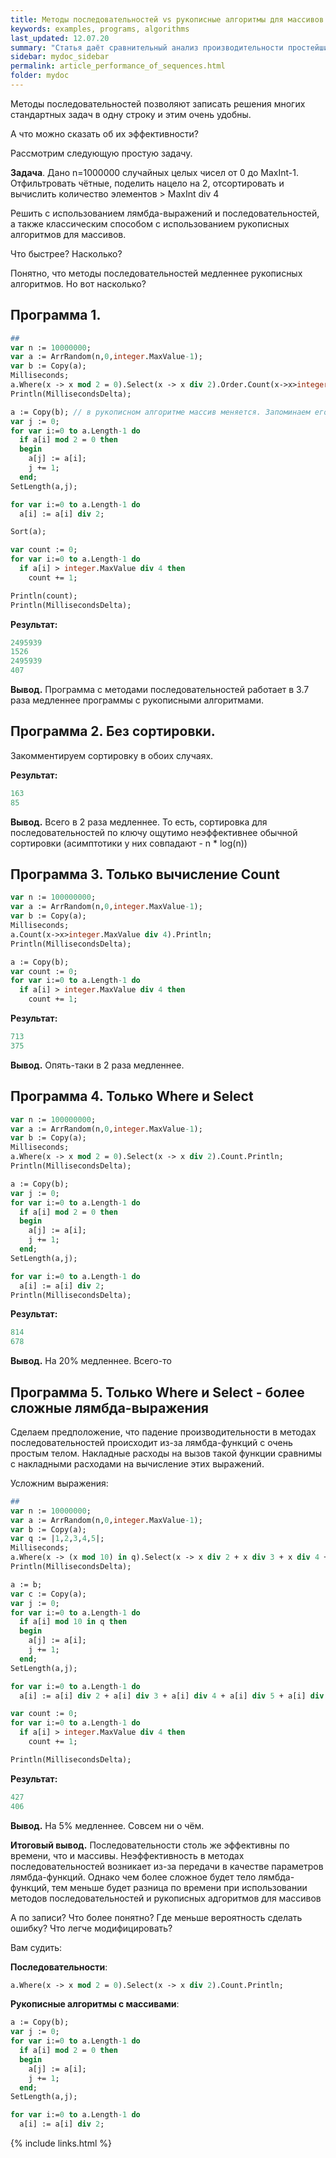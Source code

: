 ```yaml
---
title: Методы последовательностей vs рукописные алгоритмы для массивов
keywords: examples, programs, algorithms
last_updated: 12.07.20
summary: "Статья даёт сравнительный анализ производительности простейших методов последовательностей в сравнении с рукописными алгоритмами для массивов"
sidebar: mydoc_sidebar
permalink: article_performance_of_sequences.html
folder: mydoc
---
```


<script src="//i.upmath.me/latex.js"></script> 

Методы последовательностей позволяют записать решения многих стандартных задач в одну строку и этим очень удобны. 

А что можно сказать об их эффективности?

Рассмотрим следующую простую задачу.

**Задача**. Дано n=1000000 случайных целых чисел от 0 до MaxInt-1. Отфильтровать чётные, поделить нацело на 2, отсортировать и вычислить количество элементов > MaxInt div 4

Решить с использованием лямбда-выражений и последовательностей, а также классическим способом с использованием рукописных алгоритмов для массивов.

Что быстрее? Насколько?

Понятно, что методы последовательностей медленнее рукописных алгоритмов. Но вот насколько?

## Программа 1. 

```pascal
##
var n := 10000000;
var a := ArrRandom(n,0,integer.MaxValue-1);
var b := Copy(a);
Milliseconds;
a.Where(x -> x mod 2 = 0).Select(x -> x div 2).Order.Count(x->x>integer.MaxValue div 4).Println;
Println(MillisecondsDelta);

a := Copy(b); // в рукописном алгоритме массив меняется. Запоминаем его копию чтобы учесть это в суммарном времени 
var j := 0;
for var i:=0 to a.Length-1 do
  if a[i] mod 2 = 0 then
  begin  
    a[j] := a[i];
    j += 1;
  end;
SetLength(a,j);

for var i:=0 to a.Length-1 do
  a[i] := a[i] div 2;

Sort(a);

var count := 0;
for var i:=0 to a.Length-1 do
  if a[i] > integer.MaxValue div 4 then
    count += 1;

Println(count);
Println(MillisecondsDelta);
```

**Результат:**
```pascal
2495939
1526
2495939
407
```

**Вывод.** Программа с методами последовательностей работает в 3.7 раза медленнее программы с рукописными алгоритмами.

## Программа 2. Без сортировки.

Закомментируем сортировку в обоих случаях. 

**Результат:**
```pascal
163
85
```

**Вывод.**  Всего в 2 раза медленнее. То есть, сортировка для последовательностей по ключу ощутимо неэффективнее обычной сортировки (асимптотики у них совпадают - n * log(n))

## Программа 3. Только вычисление Count

```pascal
var n := 100000000;
var a := ArrRandom(n,0,integer.MaxValue-1);
var b := Copy(a);
Milliseconds;
a.Count(x->x>integer.MaxValue div 4).Println;
Println(MillisecondsDelta);

a := Copy(b);
var count := 0;
for var i:=0 to a.Length-1 do
  if a[i] > integer.MaxValue div 4 then
    count += 1;
```

**Результат:**
```pascal
713
375
```

**Вывод.** Опять-таки в 2 раза медленнее.

## Программа 4. Только Where и Select

```pascal
var n := 100000000;
var a := ArrRandom(n,0,integer.MaxValue-1);
var b := Copy(a);
Milliseconds;
a.Where(x -> x mod 2 = 0).Select(x -> x div 2).Count.Println;
Println(MillisecondsDelta);

a := Copy(b);
var j := 0;
for var i:=0 to a.Length-1 do
  if a[i] mod 2 = 0 then
  begin  
    a[j] := a[i];
    j += 1;
  end;
SetLength(a,j);

for var i:=0 to a.Length-1 do
  a[i] := a[i] div 2;
Println(MillisecondsDelta);
```

**Результат:**
```pascal
814
678
```

**Вывод.** На 20% медленнее. Всего-то

## Программа 5. Только Where и Select - более сложные лямбда-выражения

Сделаем предположение, что падение производительности в методах последовательностей происходит из-за лямбда-функций с очень простым телом. Накладные расходы на вызов такой функции сравнимы с накладными расходами на вычисление этих выражений. 

Усложним выражения:

```pascal
##
var n := 10000000;
var a := ArrRandom(n,0,integer.MaxValue-1);
var b := Copy(a);
var q := |1,2,3,4,5|;
Milliseconds;
a.Where(x -> (x mod 10) in q).Select(x -> x div 2 + x div 3 + x div 4 + x div 5 + x div 6).Count(x->x>integer.MaxValue div 4).Println;
Println(MillisecondsDelta);

a := b;
var c := Copy(a);
var j := 0;
for var i:=0 to a.Length-1 do
  if a[i] mod 10 in q then
  begin  
    a[j] := a[i];
    j += 1;
  end;
SetLength(a,j);

for var i:=0 to a.Length-1 do
  a[i] := a[i] div 2 + a[i] div 3 + a[i] div 4 + a[i] div 5 + a[i] div 6;

var count := 0;
for var i:=0 to a.Length-1 do
  if a[i] > integer.MaxValue div 4 then
    count += 1;

Println(MillisecondsDelta);
```

**Результат:**
```pascal
427
406
```

**Вывод.** На 5% медленнее. Совсем ни о чём. 

**Итоговый вывод.** Последовательности столь же эффективны по времени, что и массивы. Неэффективность в методах последовательностей возникает из-за передачи в качестве параметров лямбда-функций. Однако чем более сложное будет тело лямбда-функций, тем меньше будет разница по времени при использовании методов последовательностей и рукописных адгоритмов для массивов

А по записи? Что более понятно? Где меньше вероятность сделать ошибку? Что легче модифицировать? 

Вам судить:

**Последовательности**:

```pascal
a.Where(x -> x mod 2 = 0).Select(x -> x div 2).Count.Println;
```

**Рукописные алгоритмы с массивами**:

```pascal
a := Copy(b);
var j := 0;
for var i:=0 to a.Length-1 do
  if a[i] mod 2 = 0 then
  begin  
    a[j] := a[i];
    j += 1;
  end;
SetLength(a,j);

for var i:=0 to a.Length-1 do
  a[i] := a[i] div 2;
```







{% include links.html %}
